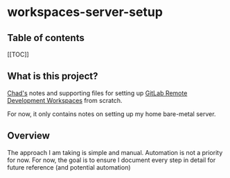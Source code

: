 # workspaces-server-setup

## Table of contents

[[TOC]]

## What is this project?

[Chad's](https://gitlab.com/cwoolley-gitlab) notes and supporting files for setting up [GitLab Remote Development Workspaces](https://docs.gitlab.com/ee/user/workspace/) from scratch.

For now, it only contains notes on setting up my home bare-metal server.

## Overview

The approach I am taking is simple and manual. Automation is not a priority for now. For now, the goal is to ensure I document every step in detail for future reference (and potential automation)

